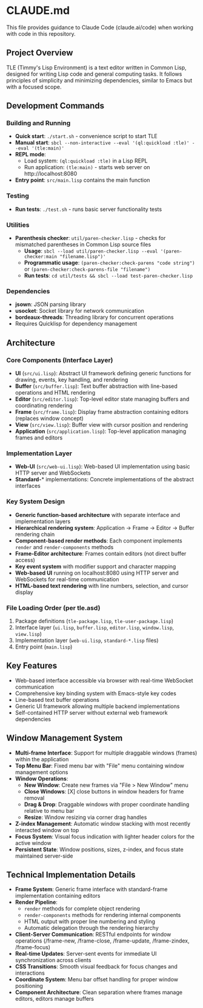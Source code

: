 # CLAUDE.md

This file provides guidance to Claude Code (claude.ai/code) when working with code in this repository.

## Project Overview

TLE (Timmy's Lisp Environment) is a text editor written in Common Lisp, designed for writing Lisp code and general computing tasks. It follows principles of simplicity and minimizing dependencies, similar to Emacs but with a focused scope.

## Development Commands

### Building and Running
- **Quick start**: `./start.sh` - convenience script to start TLE
- **Manual start**: `sbcl --non-interactive --eval '(ql:quickload :tle)' --eval '(tle:main)'`
- **REPL mode**: 
  - Load system: `(ql:quickload :tle)` in a Lisp REPL
  - Run application: `(tle:main)` - starts web server on http://localhost:8080
- **Entry point**: `src/main.lisp` contains the main function

### Testing
- **Run tests**: `./test.sh` - runs basic server functionality tests

### Utilities
- **Parenthesis checker**: `util/paren-checker.lisp` - checks for mismatched parentheses in Common Lisp source files
  - **Usage**: `sbcl --load util/paren-checker.lisp --eval '(paren-checker:main "filename.lisp")'`
  - **Programmatic usage**: `(paren-checker:check-parens "code string")` or `(paren-checker:check-parens-file "filename")`
  - **Run tests**: `cd util/tests && sbcl --load test-paren-checker.lisp`

### Dependencies
- **jsown**: JSON parsing library
- **usocket**: Socket library for network communication
- **bordeaux-threads**: Threading library for concurrent operations
- Requires Quicklisp for dependency management

## Architecture

### Core Components (Interface Layer)
- **UI** (`src/ui.lisp`): Abstract UI framework defining generic functions for drawing, events, key handling, and rendering
- **Buffer** (`src/buffer.lisp`): Text buffer abstraction with line-based operations and HTML rendering
- **Editor** (`src/editor.lisp`): Top-level editor state managing buffers and coordinating rendering
- **Frame** (`src/frame.lisp`): Display frame abstraction containing editors (replaces window concept)
- **View** (`src/view.lisp`): Buffer view with cursor position and rendering
- **Application** (`src/application.lisp`): Top-level application managing frames and editors

### Implementation Layer
- **Web-UI** (`src/web-ui.lisp`): Web-based UI implementation using basic HTTP server and WebSockets
- **Standard-*** implementations: Concrete implementations of the abstract interfaces

### Key System Design
- **Generic function-based architecture** with separate interface and implementation layers
- **Hierarchical rendering system**: Application → Frame → Editor → Buffer rendering chain
- **Component-based render methods**: Each component implements `render` and `render-components` methods
- **Frame-Editor architecture**: Frames contain editors (not direct buffer access)
- **Key event system** with modifier support and character mapping
- **Web-based UI** running on localhost:8080 using HTTP server and WebSockets for real-time communication
- **HTML-based text rendering** with line numbers, selection, and cursor display

### File Loading Order (per tle.asd)
1. Package definitions (`tle-package.lisp`, `tle-user-package.lisp`)
2. Interface layer (`ui.lisp`, `buffer.lisp`, `editor.lisp`, `window.lisp`, `view.lisp`)
3. Implementation layer (`web-ui.lisp`, `standard-*.lisp` files)
4. Entry point (`main.lisp`)

## Key Features
- Web-based interface accessible via browser with real-time WebSocket communication
- Comprehensive key binding system with Emacs-style key codes
- Line-based text buffer operations
- Generic UI framework allowing multiple backend implementations
- Self-contained HTTP server without external web framework dependencies

## Window Management System
- **Multi-frame Interface**: Support for multiple draggable windows (frames) within the application
- **Top Menu Bar**: Fixed menu bar with "File" menu containing window management options
- **Window Operations**:
  - **New Window**: Create new frames via "File > New Window" menu
  - **Close Windows**: [X] close buttons in window headers for frame removal
  - **Drag & Drop**: Draggable windows with proper coordinate handling relative to menu bar
  - **Resize**: Window resizing via corner drag handles
- **Z-index Management**: Automatic window stacking with most recently interacted window on top
- **Focus System**: Visual focus indication with lighter header colors for the active window
- **Persistent State**: Window positions, sizes, z-index, and focus state maintained server-side

## Technical Implementation Details
- **Frame System**: Generic frame interface with standard-frame implementation containing editors
- **Render Pipeline**: 
  - `render` methods for complete object rendering
  - `render-components` methods for rendering internal components
  - HTML output with proper line numbering and styling
  - Automatic delegation through the rendering hierarchy
- **Client-Server Communication**: RESTful endpoints for window operations (/frame-new, /frame-close, /frame-update, /frame-zindex, /frame-focus)
- **Real-time Updates**: Server-sent events for immediate UI synchronization across clients
- **CSS Transitions**: Smooth visual feedback for focus changes and interactions
- **Coordinate System**: Menu bar offset handling for proper window positioning
- **Component Architecture**: Clean separation where frames manage editors, editors manage buffers